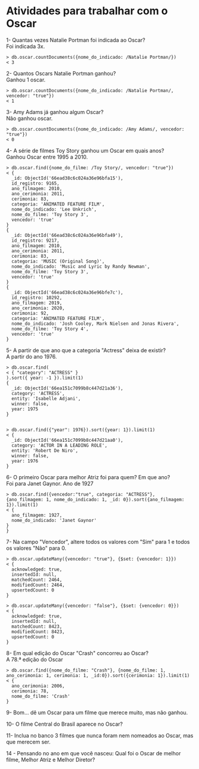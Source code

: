 # Atividades para trabalhar com o Oscar

1- Quantas vezes Natalie Portman foi indicada ao Oscar? <br>
Foi indicada 3x.
```
> db.oscar.countDocuments({nome_do_indicado: /Natalie Portman/})
< 3
```

2- Quantos Oscars Natalie Portman ganhou? <br>
Ganhou 1 oscar.
```
> db.oscar.countDocuments({nome_do_indicado: /Natalie Portman/, vencedor: "true"})
< 1
```

3- Amy Adams já ganhou algum Oscar? <br>
Não ganhou oscar.
```
> db.oscar.countDocuments({nome_do_indicado: /Amy Adams/, vencedor: "true"})
< 0
```

4- A série de filmes Toy Story ganhou um Oscar em quais anos? <br>
Ganhou Oscar entre 1995 a 2010.
```
> db.oscar.find({nome_do_filme: /Toy Story/, vencedor: "true"})
< {
  _id: ObjectId('66ead38c6c024a36e96bfa15'),
  id_registro: 9165,
  ano_filmagem: 2010,
  ano_cerimonia: 2011,
  cerimonia: 83,
  categoria: 'ANIMATED FEATURE FILM',
  nome_do_indicado: 'Lee Unkrich',
  nome_do_filme: 'Toy Story 3',
  vencedor: 'true'
}
{
  _id: ObjectId('66ead38c6c024a36e96bfa49'),
  id_registro: 9217,
  ano_filmagem: 2010,
  ano_cerimonia: 2011,
  cerimonia: 83,
  categoria: 'MUSIC (Original Song)',
  nome_do_indicado: 'Music and Lyric by Randy Newman',
  nome_do_filme: 'Toy Story 3',
  vencedor: 'true'
}
{
  _id: ObjectId('66ead38c6c024a36e96bfe7c'),
  id_registro: 10292,
  ano_filmagem: 2019,
  ano_cerimonia: 2020,
  cerimonia: 92,
  categoria: 'ANIMATED FEATURE FILM',
  nome_do_indicado: 'Josh Cooley, Mark Nielsen and Jonas Rivera',
  nome_do_filme: 'Toy Story 4',
  vencedor: 'true'
}
```

5- A partir de que ano que a categoria "Actress" deixa de existir? <br>
A partir do ano 1976.

```
> db.oscar.find(
< { "category": "ACTRESS" }
).sort({ year: -1 }).limit(1)
{
  _id: ObjectId('66ea151c7099b8c447d21a36'),
  category: 'ACTRESS',
  entity: 'Isabelle Adjani',
  winner: false,
  year: 1975
}


> db.oscar.find({"year": 1976}).sort({year: 1}).limit(1)
< {
  _id: ObjectId('66ea151c7099b8c447d21aa0'),
  category: 'ACTOR IN A LEADING ROLE',
  entity: 'Robert De Niro',
  winner: false,
  year: 1976
}

```


6- O primeiro Oscar para melhor Atriz foi para quem? Em que ano? <br>
Foi para Janet Gaynor. Ano de 1927
```
> db.oscar.find({vencedor:"true", categoria: "ACTRESS"}, {ano_filmagem: 1, nome_do_indicado: 1, _id: 0}).sort({ano_filmagem: 1}).limit(1)
< {
  ano_filmagem: 1927,
  nome_do_indicado: 'Janet Gaynor'
}
}
```

7- Na campo "Vencedor", altere todos os valores com "Sim" para 1 e todos os valores "Não" para 0. <br>

```
> db.oscar.updateMany({vencedor: "true"}, {$set: {vencedor: 1}})
< {
  acknowledged: true,
  insertedId: null,
  matchedCount: 2464,
  modifiedCount: 2464,
  upsertedCount: 0
}

> db.oscar.updateMany({vencedor: "false"}, {$set: {vencedor: 0}})
< {
  acknowledged: true,
  insertedId: null,
  matchedCount: 8423,
  modifiedCount: 8423,
  upsertedCount: 0
}
```

8- Em qual edição do Oscar "Crash" concorreu ao Oscar? <br>
A 78.ª edição do Oscar

```
> db.oscar.find({nome_do_filme: "Crash"}, {nome_do_filme: 1, ano_cerimonia: 1, cerimonia: 1, _id:0}).sort({cerimonia: 1}).limit(1)
< {
  ano_cerimonia: 2006,
  cerimonia: 78,
  nome_do_filme: 'Crash'
}

```

9- Bom... dê um Oscar para um filme que merece muito, mas não ganhou.

10- O filme Central do Brasil aparece no Oscar?

11- Inclua no banco 3 filmes que nunca foram nem nomeados ao Oscar, mas que merecem ser. 

14 - Pensando no ano em que você nasceu: Qual foi o Oscar de melhor filme, Melhor Atriz e Melhor Diretor?
